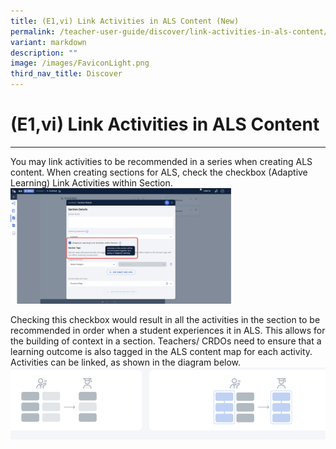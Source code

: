 ```yaml
---
title: (E1,vi) Link Activities in ALS Content (New)
permalink: /teacher-user-guide/discover/link-activities-in-als-content/
variant: markdown
description: ""
image: /images/FaviconLight.png
third_nav_title: Discover
---
```

<h1 id="-e1-vi-link-activities-in-als-content-new-">(E1,vi) Link Activities in ALS Content</h1><hr>
<p>You may link activities to be recommended in a series when creating ALS content. When creating sections for ALS, check the checkbox (Adaptive Learning) Link Activities within Section.
<img style="width: 70%;" alt="Link Activities in ALS Content" src="/images/2Teacher/D_Linkactivities.png"></p>
<p>Checking this checkbox would result in all the activities in the section to be recommended in order when a student experiences it in ALS. This allows for the building of context in a section. Teachers/ CRDOs need to ensure that a learning outcome is also tagged in the ALS content map for each activity. Activities can be linked, as shown in the diagram below.
<img alt="Link Activities in ALS Content" src="/images/2Teacher/D_Linkactivities1.png"></p>